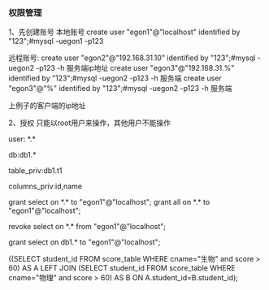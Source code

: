 ### 权限管理
1、先创建账号
本地账号
  create user "egon1"@"localhost" identified by "123";#mysql -uegon1 -p123

远程账号:
  create user "egon2"@"192.168.31.10" identified by "123";#mysql -uegon2 -p123 -h 服务端ip地址
  create user "egon3"@"192.168.31.%" identified by "123";#mysql -uegon2 -p123 -h 服务端
  create user "egon3"@"%" identified by "123";#mysql -uegon2 -p123 -h 服务端

上例子的客户端的ip地址


2、授权
只能以root用户来操作，其他用户不能操作

user: \*.\*

db:db1.\*

table_priv:db1.t1

columns_priv:id,name


grant select on \*.\* to "egon1"@"localhost";
grant all on \*.\* to "egon1"@"localhost";

revoke select on \*.\* from "egon1"@"localhost";

grant select on db1.\* to "egon1"@"localhost";




((SELECT student_id FROM score_table WHERE cname="生物" and score > 60) AS A
LEFT JOIN
(SELECT student_id FROM score_table  WHERE cname="物理" and score > 60) AS B
ON A.student_id=B.student_id);
